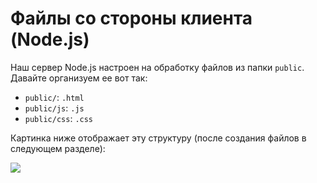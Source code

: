 # Файлы со стороны клиента (Node.js)

Наш сервер Node.js настроен на обработку файлов из папки `public`. Давайте организуем ее вот так:

- `public/`: `.html` 
- `public/js`: `.js`
- `public/css`: `.css`

Картинка ниже отображает эту структуру (после создания файлов в следующем разделе):

![](_media/nodejs/vs_code_allfiles_ui.png)


